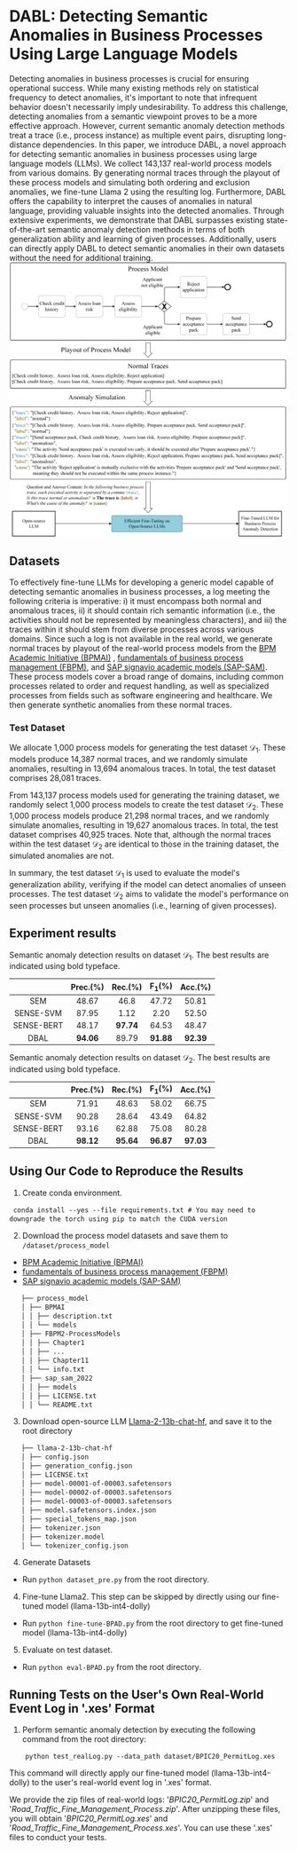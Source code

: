 # DABL: Detecting Semantic Anomalies in Business Processes Using Large Language Models

Detecting anomalies in business processes is crucial for ensuring operational success. While many existing methods rely
on statistical frequency to detect anomalies, it's important to note that infrequent behavior doesn't necessarily imply
undesirability. To address this challenge, detecting anomalies from a semantic viewpoint proves to be a more effective
approach. However, current semantic anomaly detection methods treat a trace (i.e., process instance) as multiple event
pairs, disrupting long-distance dependencies. In this paper, we introduce DABL, a novel approach for detecting semantic
anomalies in business processes using large language models (LLMs). We collect 143,137 real-world process models from
various domains. By generating normal traces through the playout of these process models and simulating both ordering
and exclusion anomalies, we fine-tune Llama 2 using the resulting log. Furthermore, DABL offers the capability to
interpret the causes of anomalies in natural language, providing valuable insights into the detected anomalies. Through
extensive experiments, we demonstrate that DABL surpasses existing state-of-the-art semantic anomaly detection methods
in terms of both generalization ability and learning of given processes. Additionally, users can directly apply DABL to
detect semantic anomalies in their own datasets without the need for additional training.
![](overall.png)

## Datasets

To effectively fine-tune LLMs for developing a generic model capable of detecting semantic anomalies in business
processes, a log meeting the following criteria is imperative: i) it must encompass both normal and anomalous traces,
ii) it should contain rich semantic information (i.e., the activities should not be represented by meaningless
characters), and iii) the traces within it should stem from diverse processes across various domains. Since such a log
is not available in the real world, we generate normal traces by playout of the real-world process models from
the [BPM Academic Initiative (BPMAI)](https://zenodo.org/records/3758705)
, [fundamentals of business process management (FBPM)](http://fundamentals-of-bpm.org/process-model-collections/),
and [SAP signavio academic models (SAP-SAM)](https://zenodo.org/records/7012043). These process models cover a broad
range of domains, including common processes related to order and request handling, as well as specialized processes
from fields such as software engineering and healthcare. We then generate synthetic anomalies from these normal traces.

### Test Dataset

We allocate 1,000 process models for generating the test dataset $\mathcal{D}_1$. These models produce 14,387 normal
traces, and we randomly simulate anomalies, resulting in 13,694 anomalous traces. In total, the test dataset comprises
28,081 traces.

From 143,137 process models used for generating the training dataset, we randomly select 1,000 process models to create
the test dataset $\mathcal{D}_2$. These 1,000 process models produce 21,298 normal traces, and we randomly simulate
anomalies, resulting in 19,627 anomalous traces. In total, the test dataset comprises 40,925 traces. Note that, although
the normal traces within the test dataset $\mathcal{D}_2$ are identical to those in the training dataset, the simulated
anomalies are not.

In summary, the test dataset $\mathcal{D}_1$ is used to evaluate the model's generalization ability, verifying if the
model can detect anomalies of unseen processes. The test dataset $\mathcal{D}_2$ aims to validate the model's
performance on seen processes but unseen anomalies (i.e., learning of given processes).

## Experiment results

Semantic anomaly detection results on dataset $\mathcal{D}_1$. The best results are indicated using bold typeface.

|            | Prec.(\%) | Rec.(\%)  | F$_1$(\%) | Acc.(\%)  |
|:----------:|:---------:|:---------:|:---------:|:---------:|
| SEM        | 48.67     | 46.8      | 47.72     | 50.81     |
| SENSE-SVM  | 87.95     | 1.12      | 2.20      | 52.50     |
| SENSE-BERT | 48.17     | **97.74** | 64.53     | 48.47     |
| DBAL       | **94.06** | 89.79     | **91.88** | **92.39** |

Semantic anomaly detection results on dataset $\mathcal{D}_2$. The best results are indicated using bold typeface.

|            | Prec.(\%) | Rec.(\%)  | F$_1$(\%) | Acc.(\%)  |
|:----------:|:---------:|:---------:|:---------:|:---------:|
| SEM        | 71.91     | 48.63     | 58.02     | 66.75     |
| SENSE-SVM  | 90.28     | 28.64     | 43.49     | 64.82     |
| SENSE-BERT | 93.16     | 62.88     | 75.08     | 80.28     |
| DBAL       | **98.12** | **95.64** | **96.87** | **97.03** |

## Using Our Code to Reproduce the Results


1. Create conda environment.  

```
 conda install --yes --file requirements.txt # You may need to downgrade the torch using pip to match the CUDA version
```

2. Download the process model datasets and save them to `/dataset/process_model`

- [BPM Academic Initiative (BPMAI)](https://zenodo.org/records/3758705)
- [fundamentals of business process management (FBPM)](http://fundamentals-of-bpm.org/process-model-collections/)
- [SAP signavio academic models (SAP-SAM)](https://zenodo.org/records/7012043)

```
   ├── process_model      
   │ ├── BPMAI
   │ │ ├── description.txt 
   │ │ └── models
   │ ├── FBPM2-ProcessModels
   │ │ ├── Chapter1 
   │ │ ├── ...
   │ │ ├── Chapter11
   │ │ └── info.txt
   │ ├── sap_sam_2022
   │ │ ├── models
   │ │ ├── LICENSE.txt
   │ │ └── README.txt
```

3. Download open-source LLM [Llama-2-13b-chat-hf](https://huggingface.co/meta-llama/Llama-2-13b-chat-hf/tree/main), and
   save it to the root directory

```
   ├── llama-2-13b-chat-hf
   │ ├── config.json
   │ ├── generation_config.json
   │ ├── LICENSE.txt
   │ ├── model-00001-of-00003.safetensors
   │ ├── model-00002-of-00003.safetensors
   │ ├── model-00003-of-00003.safetensors
   │ ├── model.safetensors.index.json
   │ ├── special_tokens_map.json
   │ ├── tokenizer.json
   │ ├── tokenizer.model
   │ └── tokenizer_config.json
```

4. Generate Datasets
- Run ```python dataset_pre.py``` from the root directory.

4. Fine-tune Llama2. This step can be skipped by directly using our fine-tuned model (llama-13b-int4-dolly) 
- Run ```python fine-tune-BPAD.py``` from the root directory to get fine-tuned model (llama-13b-int4-dolly) 

5. Evaluate on test dataset.
- Run ```python eval-BPAD.py``` from the root directory. 

## Running Tests on the User's Own Real-World Event Log in '.xes' Format

1. Perform semantic anomaly detection by executing the following command from the root directory:

```
    python test_realLog.py --data_path dataset/BPIC20_PermitLog.xes
```

This command will directly apply our fine-tuned model (llama-13b-int4-dolly) to the user's real-world event log in '.xes' format.

We provide the zip files of real-world logs: '_BPIC20_PermitLog.zip_' and '_Road_Traffic_Fine_Management_Process.zip_'. 
After unzipping these files, you will obtain '_BPIC20_PermitLog.xes_' and '_Road_Traffic_Fine_Management_Process.xes_'. 
You can use these '.xes' files to conduct your tests.